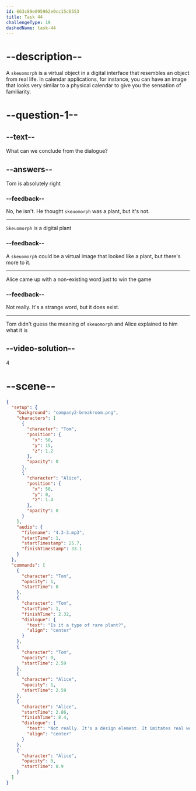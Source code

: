 ```yaml
---
id: 663c89e095962e0cc15c6553
title: Task 44
challengeType: 19
dashedName: task-44
---
```


<!-- (Audio) Tom: Is it a type of rare plant? Alice: Not really. It's a design element. It imitates real world objects in digital interfaces. -->

# --description--

A `skeuomorph` is a virtual object in a digital interface that resembles an object from real life. In calendar applications, for instance, you can have an image that looks very similar to a physical calendar to give you the sensation of familiarity.

# --question-1--

## --text--

What can we conclude from the dialogue?

## --answers--

Tom is absolutely right

### --feedback--

No, he isn't. He thought `skeuomorph` was a plant, but it's not.

---

`Skeuomorph` is a digital plant

### --feedback--

A `skeuomorph` could be a virtual image that looked like a plant, but there's more to it.

---

Alice came up with a non-existing word just to win the game

### --feedback--

Not really. It's a strange word, but it does exist.

---

Tom didn't guess the meaning of `skeuomorph` and Alice explained to him what it is

## --video-solution--

4

# --scene--

```json
{
  "setup": {
    "background": "company2-breakroom.png",
    "characters": [
      {
        "character": "Tom",
        "position": {
          "x": 50,
          "y": 15,
          "z": 1.2
        },
        "opacity": 0
      },
      {
        "character": "Alice",
        "position": {
          "x": 50,
          "y": 0,
          "z": 1.4
        },
        "opacity": 0
      }
    ],
    "audio": {
      "filename": "4.3-3.mp3",
      "startTime": 1,
      "startTimestamp": 25.7,
      "finishTimestamp": 33.1
    }
  },
  "commands": [
    {
      "character": "Tom",
      "opacity": 1,
      "startTime": 0
    },
    {
      "character": "Tom",
      "startTime": 1,
      "finishTime": 2.32,
      "dialogue": {
        "text": "Is it a type of rare plant?",
        "align": "center"
      }
    },
    {
      "character": "Tom",
      "opacity": 0,
      "startTime": 2.59
    },
    {
      "character": "Alice",
      "opacity": 1,
      "startTime": 2.59
    },
    {
      "character": "Alice",
      "startTime": 2.86,
      "finishTime": 8.4,
      "dialogue": {
        "text": "Not really. It's a design element. It imitates real world objects in digital interfaces.",
        "align": "center"
      }
    },
    {
      "character": "Alice",
      "opacity": 0,
      "startTime": 8.9
    }
  ]
}
```
